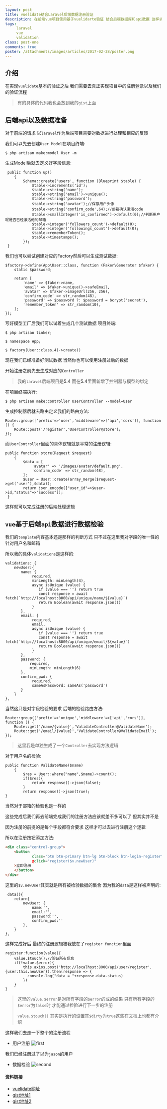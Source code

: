 ```yaml
---
layout: post
title: vuelidate结合Laravel后端数据注册验证
description: 在前端vue项目使用基于vuelidarte验证 结合后端数据库和api数据 这样才是一个完整的注册登录以及验证流程
tags:
     laravel
     vue
     validation
class: post-one
comments: true
poster: /attachments/images/articles/2017-02-28/poster.png
---
```


## 介绍
在实现`vuelidate`基本的验证之后 我们需要去真正实现项目中的注册登录以及我们的验证流程 

> 有的具体的代码我也会放到我的`gist`上面

## 后端api以及数据准备

对于前端的请求 以`laravel`作为后端项目需要对数据进行处理和相应的反馈

我们可以先去创建`User Model`在项目终端:
```
$ php artisan make:model User -m
```
生成Model后就去定义好字段信息:
```php?start_inline=1
 public function up()
    {
        Schema::create('users', function (Blueprint $table) {
            $table->increments('id');
            $table->string('name');
            $table->string('email')->unique();
            $table->string('password');
            $table->string('avatar');//保存用户头像
            $table->string('confirm_code',64);//邮箱确认激活code
            $table->smallInteger('is_confirmed')->default(0);//判断用户呢是否已经激活他的邮箱
            $table->integer('followers_count')->default(0);
            $table->integer('followings_count')->default(0);
            $table->rememberToken();
            $table->timestamps();
        });
 }
```
我们也可以尝试创建对应的Factory然后可以生成测试数据:
```php?start_inline=1
$factory->define(App\User::class, function (Faker\Generator $faker) {
    static $password;

    return [
        'name' => $faker->name,
        'email' => $faker->unique()->safeEmail,
        'avatar' => $faker->imageUrl(256, 256),
        'confirm_code' => str_random(48),
        'password' => $password ?: $password = bcrypt('secret'),
        'remember_token' => str_random(10),
    ];
});
```

写好模型工厂后我们可以试着生成几个测试数据 项目终端:
```
$ php artisan tinker;
```
```
$ namespace App;
```
```
$ factory(User::class,4)->create()
```

现在我们已经准备好测试数据 当然你也可以使用注册过后的数据 

开始注册之前先去生成对应的`Controller` 

> 我的`laravel`后端项目是**5.4** 而在**5.4**里面新增了控制器与模型的绑定

在项目终端执行:
```
$ php artisan make:controller UserController --model=User
```
生成控制器后就去路由定义我们的路由方法:
```php?start_inline=1
Route::group(['prefix'=>'user','middleware'=>['api','cors']], function () {
    Route::post('/register','UserController@store');
});
```

而`UserController`里面的具体逻辑就是平常的注册逻辑:
```php?start_inline=1
public function store(Request $request)
    {
        $data = [
            'avatar' => '/images/avatar/default.png',
            'confirm_code' => str_random(48),
        ];
        $user = User::create(array_merge($request->get('user'),$data));
        return json_encode(["user_id"=>$user->id,"status"=>"success"]);
 }
```
这样就可以完成注册的后端处理逻辑

## `vue`基于后端`api`数据进行数据检验

我们的`template`内容基本还是那样的判断方式 只不过在这里我对字段的唯一性的针对用户名和邮箱

所以我的具体`validations`是这样的:
```php?start_inline=1
validations: {
    newUser:{
       name: {
            required,
            minLength: minLength(4),
            async isUnique (value) {
               if (value === '') return true
               const response = await fetch(`http://localhost:8000/api/unique/name/${value}`)
               return Boolean(await response.json())
            }
       },
       email: {
            required,
            email,
            async isUnique (value) {
               if (value === '') return true
               const response = await fetch(`http://localhost:8000/api/unique/email/${value}`)
               return Boolean(await response.json())
            }
       },
       password: {
           required,
           minLength: minLength(6)
       },
       confirm_pwd: {
            required,
            sameAsPassword: sameAs('password')
       }
    }
},
```

当然这只是对字段检验的要求 后端的检验路由方法:
```php?start_inline=1
Route::group(['prefix'=>'unique','middleware'=>['api','cors']], function () {
    Route::get('/name/{value}','ValidateController@ValidateName');
    Route::get('/email/{value}','ValidateController@ValidateEmail');
});
```

> 这里我是单独生成了一个`Controller`去实现方法逻辑

对于用户名的检验:
```php?start_inline=1
public function ValidateName($name)
    {
        $res = User::where("name",$name)->count();
        if($res){
            return response()->json(false);
        }
        return response()->json(true);
}
```
当然对于邮箱的检验也是一样的

这些完成后我们再去前端完成我们的注册方法应该就差不多可以了 但其实并不是

因为注册的前提的是每个字段都符合要求 这样才可以去进行注册这个逻辑 
 
所以在注册按钮添加方法:
```html
<div class="control-group">
    <button
            class="btn btn-primary btn-lg btn-block btn-login-register"
            @click="register($v.newUser)"
    >立即注册
    </button>
</div>
```
这里的`$v.newUser`其实就是所有被检验数据的集合 因为我的`data`是这样被声明的:
```php?start_inline=1
 data(){
    return{
        newUser: {
            name:'',
            email:'',
            password:'',
            confirm_pwd:''
        },
    }
},
```

这样完成好后 最终的注册逻辑被我放在了`register function`里面
```php?start_inline=1
register:function(value){
    value.$touch();//验证所有信息
    if(!value.$error){
        this.axios.post('http://localhost:8000/api/user/register',{user:this.newUser}).then(response => {
          console.log("data = "+response.data.status)
        })
    }
}
```

> 这里的`value.$error`是对所有字段的`$error`的或的结果 只有所有字段的`$error`为`false`时 才能通过检验进行下一步的注册
>
> `value.$touch()` 其实是执行的设置其`$dirty`为`true`这些在文档上也都有介绍

这样我们去走一下整个的注册流程 

- 用户注册
![first](/attachments/images/articles/2017-02-28/first.gif)

我们已经注册过了以为`jason`的用户

- 数据检验
![second](/attachments/images/articles/2017-02-28/second.gif)

#### 资料链接
- [vuelidate网址](https://monterail.github.io/vuelidate/#getting-started)
- [gist地址1](https://gist.github.com/GeekGhc/3acfe4275ca6a6cc7587728ff0018715)
- [gist地址2](https://gist.github.com/GeekGhc/c2e1ebb44f63772c0dc59b04681853bb)
